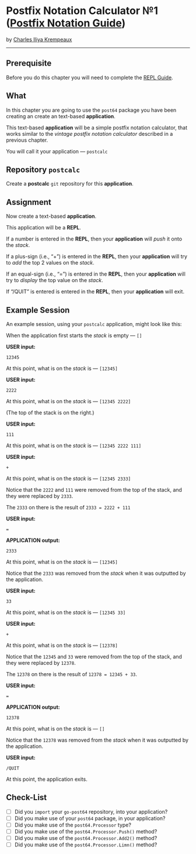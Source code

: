 # Postfix Notation Calculator №1 ([Postfix Notation Guide](../../README.md))

by [Charles Iliya Krempeaux](http://changelog.ca/)

---

## Prerequisite

Before you do this chapter you will need to complete the [REPL Guide](https://github.com/reiver/guide-repl).

## What

In this chapter you are going to use the `post64` package you have been creating an create an text-based **application**.

This text-based **application** will be a simple postfix notation calculator, that works similar to the _vintage postfix notation calculator_ described in a previous chapter.

You will call it your application — `postcalc`

## Repository `postcalc`

Create a **postcalc** `git` repository for this **application**.

## Assignment

Now create a text-based **application**.

This application will be a **REPL**.

If a number is entered in the **REPL**, then your **application** will _push_ it onto the _stack_.

If a plus-sign (i.e., “+”) is entered in the **REPL**, then your **application** will try to _add_ the top 2 values on the _stack_.

If an equal-sign (i.e., “=”) is entered in the **REPL**, then your **application** will try to _display_ the top value on the _stack_.

If “/QUIT” is entered is entered in the **REPL**, then your **application** will exit.

## Example Session

An example session, using your `postcalc` application, might look like this:

When the application first starts the _stack_ is empty — `[]`

**USER input:**
```
12345
```

At this point, what is on the _stack_ is — `[12345]`

**USER input:**
```
2222
```

At this point, what is on the _stack_ is — `[12345 2222]`

(The top of the stack is on the right.)


**USER input:**
```
111
```

At this point, what is on the _stack_ is — `[12345 2222 111]`

**USER input:**
```
+
```

At this point, what is on the _stack_ is — `[12345 2333]`

Notice that the `2222` and `111` were removed from the top of the stack, and they were replaced by `2333`.

The `2333` on there is the result of `2333 = 2222 + 111`

**USER input:**
```
=
```

**APPLICATION output:**
```
2333
```

At this point, what is on the _stack_ is — `[12345]`

Notice that the `2333` was removed from the _stack_ when it was outputted by the application.

**USER input:**
```
33
```

At this point, what is on the _stack_ is — `[12345 33]`

**USER input:**
```
+
```

At this point, what is on the _stack_ is — `[12378]`

Notice that the `12345` and `33` were removed from the top of the stack, and they were replaced by `12378`.

The `12378` on there is the result of `12378 = 12345 + 33`.


**USER input:**
```
=
```

**APPLICATION output:**
```
12378
```

At this point, what is on the _stack_ is — `[]`

Notice that the `12378` was removed from the _stack_ when it was outputted by the application.

**USER input:**
```
/QUIT
```

At this point, the application exits.

## Check-List

* [ ] Did you `import` your `go-post64` repository, into your application?
* [ ] Did you make use of your `post64` package, in your application?
* [ ] Did you make use of the `post64.Processor` type?
* [ ] Did you make use of the `post64.Processor.Push()` method?
* [ ] Did you make use of the `post64.Processor.Add2()` method?
* [ ] Did you make use of the `post64.Processor.Limn()` method?
